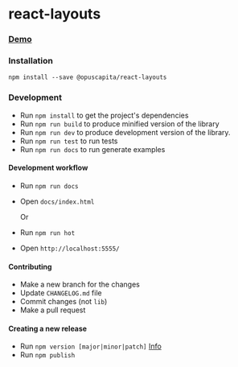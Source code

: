 # react-layouts
### [Demo](https://opuscapita.github.io/react-layouts)

### Installation

```
npm install --save @opuscapita/react-layouts
```

### Development

* Run `npm install` to get the project's dependencies
* Run `npm run build` to produce minified version of the library
* Run `npm run dev` to produce development version of the library.
* Run `npm run test` to run tests
* Run `npm run docs` to run generate examples

#### Development workflow
* Run `npm run docs`
* Open `docs/index.html`

  Or

* Run `npm run hot`
* Open `http://localhost:5555/`

#### Contributing
* Make a new branch for the changes
* Update `CHANGELOG.md` file
* Commit changes (not `lib`)
* Make a pull request

#### Creating a new release
* Run `npm version [major|minor|patch]` [Info](https://docs.npmjs.com/cli/version)
* Run `npm publish`